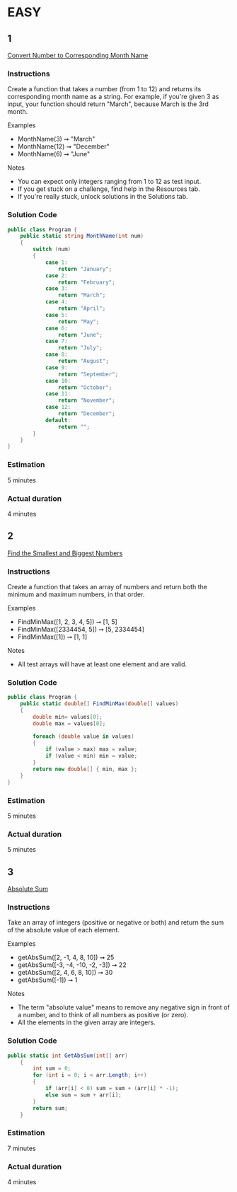 # EASY

## 1  

[Convert Number to Corresponding Month Name](https://edabit.com/challenge/uevxL5FNM77otyo9Z)

### Instructions
Create a function that takes a number (from 1 to 12) and returns its corresponding month name as a string. For example, if you're given 3 as input, your function should return "March", because March is the 3rd month.

Examples
- MonthName(3) ➞ "March"
- MonthName(12) ➞ "December"
- MonthName(6) ➞ "June"

Notes
- You can expect only integers ranging from 1 to 12 as test input.
- If you get stuck on a challenge, find help in the Resources tab.
- If you're really stuck, unlock solutions in the Solutions tab.

### Solution Code  

```cs
public class Program {
	public static string MonthName(int num)
    {
        switch (num)
        {
            case 1:
                return "January";
            case 2:
                return "February";
            case 3:
                return "March";
            case 4:
                return "April";
            case 5:
                return "May";
            case 6:
                return "June";
            case 7:
                return "July";
            case 8:
                return "August";
            case 9:
                return "September";
            case 10:
                return "October";
            case 11:
                return "November";
            case 12:
                return "December";
            default:
                return "";
        }
    }
}
```

### Estimation
5 minutes

### Actual duration
4 minutes

## 2  

[Find the Smallest and Biggest Numbers](https://edabit.com/challenge/kMWmiNJM4szSv7dLd)

### Instructions
Create a function that takes an array of numbers and return both the minimum and maximum numbers, in that order.

Examples

- FindMinMax([1, 2, 3, 4, 5]) ➞ [1, 5]
- FindMinMax([2334454, 5]) ➞ [5, 2334454]
- FindMinMax([1]) ➞ [1, 1]

Notes
- All test arrays will have at least one element and are valid.

### Solution Code  

```cs
public class Program {
	public static double[] FindMinMax(double[] values)
    {
        double min= values[0];
        double max = values[0];

        foreach (double value in values)
        {
            if (value > max) max = value;
            if (value < min) min = value;
        }
        return new double[] { min, max };
    }
}
```

### Estimation
5 minutes

### Actual duration
5 minutes

## 3  

[Absolute Sum](https://edabit.com/challenge/J3WGSreYhc65cWyrc)

### Instructions
Take an array of integers (positive or negative or both) and return the sum of the absolute value of each element.

Examples
- getAbsSum([2, -1, 4, 8, 10]) ➞ 25
- getAbsSum([-3, -4, -10, -2, -3]) ➞ 22
- getAbsSum([2, 4, 6, 8, 10]) ➞ 30
- getAbsSum([-1]) ➞ 1

Notes
- The term "absolute value" means to remove any negative sign in front of a number, and to think of all numbers as positive (or zero).
- All the elements in the given array are integers.

### Solution Code  

```cs
public static int GetAbsSum(int[] arr)
    {
        int sum = 0;
        for (int i = 0; i < arr.Length; i++)
        {
            if (arr[i] < 0) sum = sum + (arr[i] * -1);
            else sum = sum + arr[i];
        }
        return sum;
    }
```

### Estimation
7 minutes

### Actual duration
4 minutes